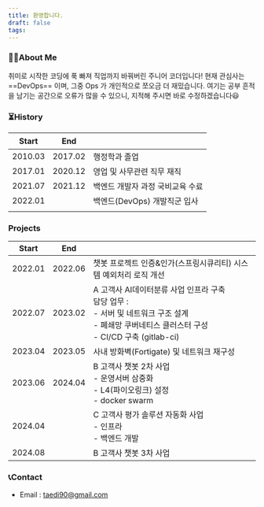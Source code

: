 ```yaml
---
title: 환영합니다.
draft: false
tags:
---
```

### 🙋🏻About Me

취미로 시작한 코딩에 푹 빠져 직업까지 바꿔버린 주니어 코더입니다!
현재 관심사는 ==DevOps== 이며, 그중 Ops 가 개인적으로 쪼오금 더 재밌습니다.
여기는 공부 흔적을 남기는 공간으로 오류가 많을 수 있으니, 지적해 주시면 바로 수정하겠습니다😃

### ⏳History
| Start   | End     | ㅤ                   |
| ------- | ------- | ------------------- |
| 2010.03 | 2017.02 | 행정학과 졸업             |
| 2017.01 | 2020.12 | 영업 및 사무관련 직무 재직     |
| 2021.07 | 2021.12 | 백엔드 개발자 과정 국비교육 수료  |
| 2022.01 |         | 백엔드(DevOps) 개발직군 입사 |
|         |         |                     |

### Projects

| Start   | End     |                                                                                                              |
| ------- | ------- | ------------------------------------------------------------------------------------------------------------ |
| 2022.01 | 2022.06 | 챗봇 프로젝트 인증&인가(스프링시큐리티) 시스템 예외처리 로직 개선                                                                        |
| 2022.07 | 2023.02 | A 고객사 AI데이터분류 사업 인프라 구축 <br>담당 업무 : <br>- 서버 및 네트워크 구조 설계 <br>- 폐쇄망 쿠버네티스 클러스터 구성 <br>- CI/CD 구축 (gitlab-ci) |
| 2023.04 | 2023.05 | 사내 방화벽(Fortigate) 및 네트워크 재구성                                                                                 |
| 2023.06 | 2024.04 | B 고객사 챗봇 2차 사업<br>- 운영서버 삼중화<br>- L4(파이오링크) 설정<br>- docker swarm                                             |
| 2024.04 |         | C 고객사 평가 솔루션 자동화 사업 <br>- 인프라<br>- 백엔드 개발                                                                    |
| 2024.08 |         | B 고객사 챗봇 3차 사업                                                                                               |


### 📞Contact
- Email : taedi90@gmail.com